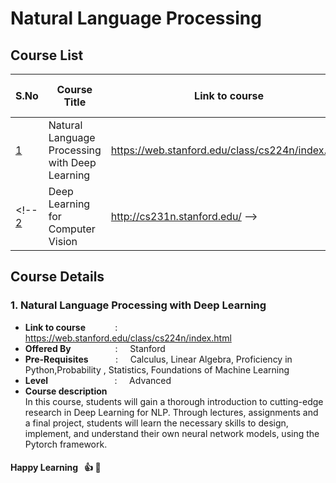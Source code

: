 <!-- For NLP we we will be following the following course from stanford. It mostly deals with NLP with deep learning. Because of deep learning being widely used in NLP. This course helps in solving problems in best possible way.

https://web.stanford.edu/class/cs224n/index.html

You can go through the readings and get work on the assignments above to get coplete understanding. -->


# Natural Language Processing   

## Course List
**S.No** | **Course Title** | **Link to course** | **Link to Assignment Solutions**
------------ | ------------- | --------- | ------------
[1](#1-natural-language-processing-with-deep-learning) | Natural Language Processing with Deep Learning | https://web.stanford.edu/class/cs224n/index.html | [CS224n Solutions](https://github.com/Brant-Skywalker/CS224n-Winter-2022)
<!-- [2](#2-deep-learning-for-computer-vision) | Deep Learning for Computer Vision | http://cs231n.stanford.edu/ -->


## Course Details
### 1. Natural Language Processing with Deep Learning
   * **Link to course** &nbsp; &nbsp; &nbsp; &nbsp; &nbsp; &nbsp;: &nbsp; &nbsp; https://web.stanford.edu/class/cs224n/index.html
   * **Offered By** &nbsp; &nbsp; &nbsp; &nbsp; &nbsp; &nbsp; &nbsp; &nbsp; &nbsp;: &nbsp; &nbsp; Stanford 
   * **Pre-Requisites** &nbsp; &nbsp; &nbsp; &nbsp; &nbsp; : &nbsp; &nbsp;  Calculus, Linear Algebra, Proficiency in Python,Probability , Statistics, Foundations of Machine Learning
                                     <!-- &nbsp; &nbsp; &nbsp; &nbsp; &nbsp; &nbsp; &nbsp; &nbsp; &nbsp; &nbsp; &nbsp; &nbsp; &nbsp; &nbsp; &nbsp; &nbsp; &nbsp; &nbsp; &nbsp; &nbsp; &nbsp; &nbsp;Introductory molecular biology -->
   * **Level** &nbsp; &nbsp; &nbsp; &nbsp; &nbsp; &nbsp; &nbsp; &nbsp; &nbsp; &nbsp; &nbsp; &nbsp; &nbsp; : &nbsp; &nbsp; Advanced
   * **Course description**    
         In this course, students will gain a thorough introduction to cutting-edge research in Deep Learning for NLP. Through lectures, assignments and a final project, students will learn the necessary skills to design, implement, and understand their own neural network models, using the Pytorch framework. 
 

<!-- ### 2. Deep Learning for Computer Vision
   * **Link to course** &nbsp; &nbsp; &nbsp; &nbsp; &nbsp; &nbsp;: &nbsp; &nbsp; http://cs231n.stanford.edu/
   * **Offered By** &nbsp; &nbsp; &nbsp; &nbsp; &nbsp; &nbsp; &nbsp; &nbsp; &nbsp;: &nbsp; &nbsp; Stanford 
   * **Pre-Requisites** &nbsp; &nbsp; &nbsp; &nbsp; &nbsp; : &nbsp; &nbsp; Proficiency in Python, Calculus, Linear Algebra,Probability, Statistics   
   * **Level** &nbsp; &nbsp; &nbsp; &nbsp; &nbsp; &nbsp; &nbsp; &nbsp; &nbsp; &nbsp; &nbsp; &nbsp; &nbsp; : &nbsp; &nbsp; Advanced
   * **Course description**    
        Computer Vision has become ubiquitous in our society, with applications in search, image understanding, apps, mapping, medicine, drones, and self-driving cars. Core to many of these applications are visual recognition tasks such as image classification, localization and detection. Recent developments in neural network (aka “deep learning”) approaches have greatly advanced the performance of these state-of-the-art visual recognition systems. This course is a deep dive into the details of deep learning architectures with a focus on learning end-to-end models for these tasks, particularly image classification. During the 10-week course, students will learn to implement and train their own neural networks and gain a detailed understanding of cutting-edge research in computer vision. Additionally, the final assignment will give them the opportunity to train and apply multi-million parameter networks on real-world vision problems of their choice. Through multiple hands-on assignments and the final course project, students will acquire the toolset for setting up deep learning tasks and practical engineering tricks for training and fine-tuning deep neural networks.  -->
        
       
####  Happy Learning  &nbsp; :thumbsup: :memo: 






